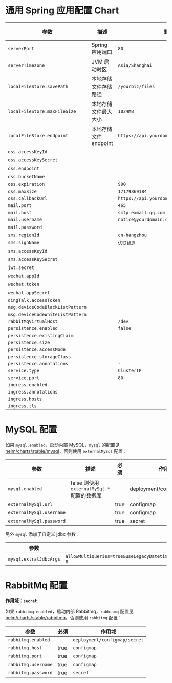 # 通用 Spring 应用配置 Chart

| 参数                             | 描述                  | 默认                                      | 必须 | 作用域                 |
| -------------------------------- | --------------------- | ----------------------------------------- | ---- | ---------------------- |
| `serverPort`                     | Spring 应用端口       | `80`                                      |      | `configmap/deployment` |
| `serverTimezone`                 | JVM 启动时区          | `Asia/Shanghai`                           |      | `deployment`           |
| `localFileStore.savePath`        | 本地存储文件存储路径  | `/yourbiz/files`                          |      | `deployment/configmap` |
| `localFileStore.maxFileSize`     | 本地存储文件最大大小  | `1024MB`                                  |      | `deployment/configmap` |
| `localFileStore.endpoint`        | 本地存储文件 endpoint | `https://api.yourdomain.com/file`         |      | `deployment/configmap` |
| `oss.accessKeyId`                |                       |                                           | true | `secret`               |
| `oss.accessKeySecret`            |                       |                                           | true | `secret`               |
| `oss.endpoint`                   |                       |                                           | true | `configmap`            |
| `oss.bucketName`                 |                       |                                           | true | `configmap`            |
| `oss.expiration`                 |                       | `900`                                     |      | `configmap`            |
| `oss.maxSize`                    |                       | `17179869184`                             |      | `configmap`            |
| `oss.callbackUrl`                |                       | `https://api.yourdomain.com/callback/oss` |      | `configmap`            |
| `mail.port`                      |                       | `465`                                     |      | `configmap`            |
| `mail.host`                      |                       | `smtp.exmail.qq.com`                      |      | `configmap`            |
| `mail.username`                  |                       | `notice@yourdomain.com`                   |      | `configmap`            |
| `mail.password`                  |                       |                                           | true | `secret`               |
| `sms.regionId`                   |                       | `cn-hangzhou`                             |      | `configmap`            |
| `sms.signName`                   |                       | `优联智造`                                |      | `configmap`            |
| `sms.accessKeyId`                |                       |                                           | true | `secret`               |
| `sms.accessKeySecret`            |                       |                                           | true | `secret`               |
| `jwt.secret`                     |                       |                                           | true | `secret`               |
| `wechat.appId`                   |                       |                                           | true | `configmap`            |
| `wechat.token`                   |                       |                                           | true | `secret`               |
| `wechat.appSecret`               |                       |                                           | true | `secret`               |
| `dingTalk.accessToken`           |                       |                                           |      | `secret`               |
| `msg.deviceCodeBlackListPattern` |                       |                                           |      | `configmap`            |
| `msg.deviceCodeWhiteListPattern` |                       |                                           |      | `configmap`            |
| `rabbitMqVirtualHost`            |                       | `/dev`                                    |      | `configmap`            |
| `persistence.enabled`            |                       | `false`                                   |      | `deployment/pvc`       |
| `persistence.existingClaim`      |                       |                                           |      | `deployment/pvc`       |
| `persistence.size`               |                       |                                           |      | `pvc`                  |
| `persistence.accessMode`         |                       |                                           |      | `pvc`                  |
| `persistence.storageClass`       |                       |                                           |      | `pvc`                  |
| `persistence.annotations`        |                       | `-`                                       |      | `pvc`                  |
| `service.type`                   |                       | `ClusterIP`                               |      | `service`              |
| `service.port`                   |                       | `80`                                      |      | `service/ingress`      |
| `ingress.enabled`                |                       |                                           |      | `ingress`              |
| `ingress.annotations`            |                       |                                           |      | `ingress`              |
| `ingress.hosts`                  |                       |                                           |      | `ingress`              |
| `ingress.tls`                    |                       |                                           |      | `ingress`              |

# MySQL 配置

如果 `mysql.enabled`，启动内部 MySQL，`mysql` 的配置见 [helm/charts/stable/mysql](https://github.com/helm/charts/tree/master/stable/mysql)，否则使用 `externalMySql` 配置：

| 参数                     | 描述                                        | 必须 | 作用域                      |
| ------------------------ | ------------------------------------------- | ---- | --------------------------- |
| `mysql.enabled`          | false 则使用 `externalMySql.*` 配置的数据库 |      | deployment/configmap/secret |
| `externalMySql.url`      |                                             | true | configmap                   |
| `externalMySql.username` |                                             | true | configmap                   |
| `externalMySql.password` |                                             | true | secret                      |

另外 `mysql` 添加了自定义 jdbc 参数：

| 参数                   | 默认                                                                                         | 作用域    |
| ---------------------- | -------------------------------------------------------------------------------------------- | --------- |
| `mysql.extralJdbcArgs` | `allowMultiQueries=true&useLegacyDatetimeCode=false&useUnicode=true&characterEncoding=utf-8` | configmap |

# RabbitMq 配置

**作用域：`secret`**

如果 `rabbitmq.enabled`，启动内部 Rabbitmq，`rabbitmq` 配置见 [helm/charts/stable/rabbitmq](https://github.com/helm/charts/tree/master/stable/rabbitmq)，否则使用
`rabbitmq` 配置：

| 参数                | 必须 | 作用域                        |
| ------------------- | ---- | ----------------------------- |
| `rabbitmq.enabled`  |      | `deployment/configmap/secret` |
| `rabbitmq.host`     | true | `configmap`                   |
| `rabbitmq.port`     | true | `configmap`                   |
| `rabbitmq.username` | true | `configmap`                   |
| `rabbitmq.password` | true | `secret`                      |
